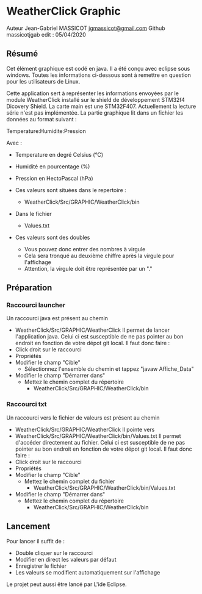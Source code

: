 # WeatherClick Graphic

Auteur Jean-Gabriel MASSICOT <jgmassicot@gmail.com>
Github massicotjgab
edit : 05/04/2020

## Résumé

Cet élément graphique est codé en java. Il a été conçu avec eclipse sous windows.
Toutes les informations ci-dessous sont à remettre en question pour les utilisateurs de Linux.

Cette application sert à représenter les informations envoyées par le module WeatherClick installé sur le shield de développement STM32f4 Dicovery Shield.
La carte main est une STM32F407.
Actuellement la lecture série n'est pas implémentée. La partie graphique lit dans un fichier les données au format suivant :

Temperature:Humidite:Pression

Avec :
* Temperature en degré Celsius	(°C)
* Humidité en pourcentage	(%)
* Pression en HectoPascal	(hPa)

* Ces valeurs sont situées dans le repertoire :
  * WeatherClick/Src/GRAPHIC/WeatherClick/bin
* Dans le fichier
  * Values.txt
* Ces valeurs sont des doubles
  * Vous pouvez donc entrer des nombres à virgule
  * Cela sera tronqué au deuxième chiffre après la virgule pour l'affichage
  * Attention, la virgule doit être représentée par un "."

## Préparation

### Raccourci launcher
Un raccourci java est présent au chemin
* WeatherClick/Src/GRAPHIC/WeatherClick
Il permet de lancer l'application java. Celui ci est susceptible de ne pas pointer au bon endroit en fonction de votre dépot git local.
Il faut donc faire :
* Click droit sur le raccourci
* Propriétés
* Modifier le champ "Cible"
  * Sélectionnez l'ensemble du chemin et tappez "javaw Affiche_Data"
* Modifier le champ "Démarrer dans"
  * Mettez le chemin complet du répertoire
    * WeatherClick/Src/GRAPHIC/WeatherClick/bin

### Raccourci txt
Un raccourci vers le fichier de valeurs est présent au chemin
* WeatherClick/Src/GRAPHIC/WeatherClick
Il pointe vers
* WeatherClick/Src/GRAPHIC/WeatherClick/bin/Values.txt
Il permet d'accéder directement au fichier. Celui ci est susceptible de ne pas pointer au bon endroit en fonction de votre dépot git local.
Il faut donc faire :
* Click droit sur le raccourci
* Propriétés
* Modifier le champ "Cible"
  * Mettez le chemin complet du fichier
    * WeatherClick/Src/GRAPHIC/WeatherClick/bin/Values.txt
* Modifier le champ "Démarrer dans"
  * Mettez le chemin complet du répertoire
    * WeatherClick/Src/GRAPHIC/WeatherClick/bin

## Lancement

Pour lancer il suffit de :
* Double cliquer sur le raccourci
* Modifier en direct les valeurs par défaut
* Enregistrer le fichier
* Les valeurs se modifient automatiquement sur l'affichage

Le projet peut aussi être lancé par L'ide Eclipse.